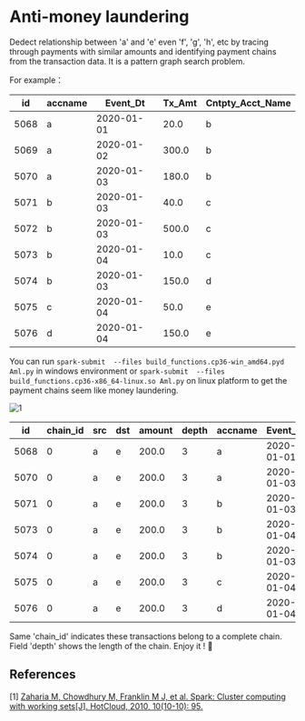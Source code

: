 # Anti-money laundering

Dedect relationship between 'a' and 'e' even 'f', 'g', 'h', etc by tracing through payments with similar amounts and identifying payment chains from the transaction data. It is a pattern graph search problem. 

For example：
 
|  id|accname|  Event_Dt|Tx_Amt|Cntpty_Acct_Name|
|----| ----- | -------- | ---- | ------- |
|5068|      a|2020-01-01|  20.0|            b|
|5069|      a|2020-01-02| 300.0|            b|
|5070|      a|2020-01-03| 180.0|            b|
|5071|      b|2020-01-03|  40.0|            c|
|5072|      b|2020-01-03| 500.0|            c|
|5073|      b|2020-01-04|  10.0|            c|
|5074|      b|2020-01-03| 150.0|            d|
|5075|      c|2020-01-04|  50.0|            e|
|5076|      d|2020-01-04| 150.0|            e|

You can run
`spark-submit  --files build_functions.cp36-win_amd64.pyd Aml.py` in windows environment or `spark-submit  --files build_functions.cp36-x86_64-linux.so Aml.py` on linux platform to get the payment chains seem like money laundering. 

![1](https://user-images.githubusercontent.com/24219258/149096741-85d7c637-a8bc-489e-a499-9f4a1eb047ea.png)

|id|chain_id|src|dst|amount|depth|accname|  Event_Dt|Tx_Amt|Cntpty_Acct_Name|
| -- |--- | --- | ---| ---- |--- | ---- | --------- | ----- | ---- |
|5068|       0|  a|  e|     200.0|     3|      a|2020-01-01|  20.0|               b|
|5070|       0|  a|  e|     200.0|     3|      a|2020-01-03| 180.0|               b|
|5071|       0|  a|  e|     200.0|     3|      b|2020-01-03|  40.0|               c|
|5073|       0|  a|  e|     200.0|     3|      b|2020-01-04|  10.0|               c|
|5074|       0|  a|  e|     200.0|     3|      b|2020-01-03| 150.0|               d|
|5075|       0|  a|  e|     200.0|     3|      c|2020-01-04|  50.0|               e|
|5076|       0|  a|  e|     200.0|     3|      d|2020-01-04| 150.0|               e|


Same 'chain_id' indicates these transactions belong to a complete chain. Field 'depth' shows the length of the chain. Enjoy it ! 🤗

## References

\[1\] [Zaharia M, Chowdhury M, Franklin M J, et al. Spark: Cluster computing with working sets[J]. HotCloud, 2010, 10(10-10): 95.](https://www2.eecs.berkeley.edu/Pubs/TechRpts/2010/EECS-2010-53.html)
